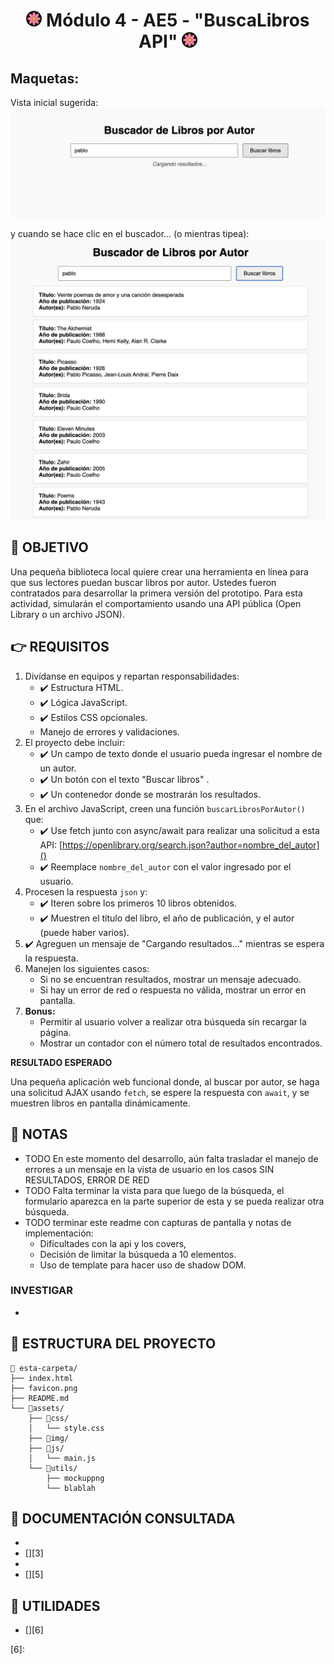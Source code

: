 <h1 style="text-align: center"><img src="favicon.png" style="width: 25px; border-radius: 50%"/> Módulo 4 - AE5 - "BuscaLibros API" <img src="favicon.png" style="width: 25px; border-radius: 50%"/></h1>

## Maquetas:

Vista inicial sugerida:
![mockup o entrega del ejercicio][0]

y cuando se hace clic en el buscador... (o mientras tipea):
![mockup o entrega del ejercicio][1]


## 🚀 OBJETIVO

Una pequeña biblioteca local quiere crear una herramienta en línea para que sus lectores puedan buscar libros por autor. Ustedes fueron contratados para desarrollar la primera versión del prototipo. Para esta actividad, simularán el comportamiento usando una API pública (Open Library o un archivo JSON).

## 👉 REQUISITOS

1. Divídanse en equipos y repartan responsabilidades:
    * ✔️ Estructura HTML.
    * ✔️ Lógica JavaScript.
    * ✔️ Estilos CSS opcionales.
    * Manejo de errores y validaciones.
2. El proyecto debe incluir:
    * ✔️ Un campo de texto donde el usuario pueda ingresar el nombre de un autor.
    * ✔️ Un botón con el texto "Buscar libros" .
    * ✔️ Un contenedor donde se mostrarán los resultados.
3. En el archivo JavaScript, creen una función `buscarLibrosPorAutor()` que:
    * ✔️ Use fetch junto con async/await para realizar una solicitud a esta API: [https://openlibrary.org/search.json?author=nombre_del_autor]()
    * ✔️ Reemplace `nombre_del_autor` con el valor ingresado por el usuario.
4. Procesen la respuesta `json` y:
    * ✔️ Iteren sobre los primeros 10 libros obtenidos.
    * ✔️ Muestren el título del libro, el año de publicación, y el autor (puede haber varios).
5. ✔️ Agreguen un mensaje de "Cargando resultados..." mientras se espera la respuesta.
6. Manejen los siguientes casos:
    * Si no se encuentran resultados, mostrar un mensaje adecuado.
    * Si hay un error de red o respuesta no válida, mostrar un error en pantalla.
7. **Bonus:**
    * Permitir al usuario volver a realizar otra búsqueda sin recargar la página.
    * Mostrar un contador con el número total de resultados encontrados.

**RESULTADO ESPERADO**

Una pequeña aplicación web funcional donde, al buscar por autor, se haga una solicitud AJAX usando `fetch`, se espere la respuesta con `await`, y se muestren libros en pantalla dinámicamente.


## 👀 NOTAS

- TODO En este momento del desarrollo, aún falta trasladar el manejo de errores a un mensaje en la vista de usuario en los casos SIN RESULTADOS, ERROR DE RED
- TODO Falta terminar la vista para que luego de la búsqueda, el formulario aparezca en la parte superior de esta y se pueda realizar otra búsqueda.
- TODO terminar este readme con capturas de pantalla y notas de implementación:
    - Dificultades con la api y los covers,
    - Decisión de limitar la búsqueda a 10 elementos.
    - Uso de template para hacer uso de shadow DOM.

### INVESTIGAR

- 

## 📁 ESTRUCTURA DEL PROYECTO

```
📁 esta-carpeta/  
├── index.html  
├── favicon.png  
├── README.md  
└── 📁assets/  
    ├── 📁css/  
    │   └── style.css  
    ├── 📁img/  
    ├── 📁js/  
    │   └── main.js
    └── 📁utils/  
        ├── mockuppng
        └── blablah
```


## 📖 DOCUMENTACIÓN CONSULTADA
* [][2]
* [][3]
* [][4]
* [][5]

## 🧰 UTILIDADES

* [][6]

<!-- Enlaces referenciados arriba -->
[0]:./assets/utils/mockup.png
[1]:./assets/utils/flow.png
[2]:
[3]:
[4]:
[5]:
[6]:


